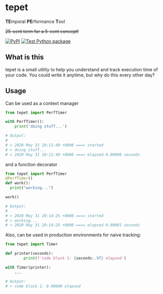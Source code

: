 # tepet
**TE**mporal **PE**rformance **T**ool

~~25-cent term for a 5-cent concept!~~

[![PyPI](https://img.shields.io/pypi/v/tepet)](https://pypi.org/project/tepet/)
[![Test Python package](https://github.com/Toshakins/tepet/actions/workflows/python-package.yml/badge.svg)](https://github.com/Toshakins/tepet/actions/workflows/python-package.yml)

## What is this
tepet is a small utility to help you understand and track execution time of your code. You could write it anytime, but why do this every other day?

## Usage
Can be used as a context manager

```python
from tepet import PerfTimer

with PerfTimer():
    print('doing stuff...')

# Output:
#
# > 2020 May 31 20:11:49 +0000 ==== started
# > doing stuff...
# > 2020 May 31 20:11:49 +0000 ==== elapsed 0.00000 seconds
```
and a function decorator
```python
from tepet import PerfTimer
@PerfTimer()
def work():
  print("working...")

work()

# Output:
#
# > 2020 May 31 20:14:25 +0000 ==== started
# > working...
# > 2020 May 31 20:14:25 +0000 ==== elapsed 0.00001 seconds
```

Also, can be used in production environments for naive tracking:

```python
from tepet import Timer

def printer(seconds):
        print(f'code block 1: {seconds:.5f} elapsed')

with Timer(printer):
    ...

# Output:
# > code block 1: 0.00000 elapsed
```
